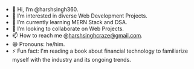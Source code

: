 - 👋 Hi, I’m @harshsingh360.     
- 👀 I’m interested in diverse Web Development Projects.    
- 🌱 I’m currently learning MERN Stack and DSA.   
- 💞️ I’m looking to collaborate on Web Projects.   
- 📫 How to reach me @harshsinghcraze@gmail.com.   
- 😄 Pronouns: he/him.   
- ⚡ Fun fact: I'm reading a book about financial technology to familiarize myself with the industry and its ongoing trends.   

<!---
harshsingh360/harshsingh360 is a ✨ special ✨ repository because its `README.md` (this file) appears on your GitHub profile.
You can click the Preview link to take a look at your changes.
--->
